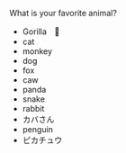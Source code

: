 What is your favorite animal?
- Gorilla　🦍
- cat
- monkey
- dog
- fox
- caw
- panda
- snake
- rabbit
- カバさん
- penguin
- ピカチュウ

